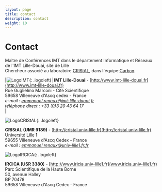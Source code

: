 ```yaml
---
layout: page
title: contact
description: contact
weight: 10
---
```



# Contact
Maître de Conférences IMT dans le département Informatique et Réseaux de l'IMT Lille-Douai, site de Lille  
Chercheur associé au laboratoire [CRIStAL](http://cristal.univ-lille.fr), dans l'équipe [Carbon](http://www.cristal.univ-lille.fr/carbon/)


|![LogoIMT]({{site.url}}/img/logo_imtlille.svg){: .logoleft}|
**IMT Lille-Douai** - [http://www.imt-lille-douai.fr](http://www.imt-lille-douai.fr)  
Rue Guglielmo Marconi - Cité Scientifique  
59658 Villeneuve d'Ascq cedex - France  
*e-mail : <a href="mailto:emmanuel.renaux@imt-lille-douai.fr">emmanuel.renaux@imt-lille-douai.fr</a>    
téléphone direct : +33 (0)3 20 43 64 17*  
|

![LogoCRIStAL]({{site.url}}/img/logoCRIStAL.svg){: .logoleft}  

**CRIStAL (UMR 9189)** - [http://cristal.univ-lille.fr](http://cristal.univ-lille.fr)  
Université Lille 1  
59655 Villeneuve d'Ascq Cedex - France    
*e-mail : <a href="mailto:emmanuel.renaux@univ-lille1.fr">emmanuel.renaux@univ-lille1.fr.fr</a>*


![LogoIRCICA]({{site.url}}/img/Logo_Ircica_Couleur_RVB_1.jpg){: .logoleft}  

**IRCICA (USR 3380)** - [http://www.iricia.univ-lille1.fr](www.iricia.univ-lille1.fr)   
Parc Scientifique de la Haute Borne  
50, avenue Halley  
BP 70478  
59658 Villeneuve d'Ascq Cedex - France

